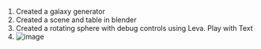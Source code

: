 1. Created a galaxy generator
2. Created a scene and table in blender
3. Created a rotating sphere with debug controls using Leva. Play with Text
  4. ![image](https://user-images.githubusercontent.com/75579372/123496867-2760a300-d5df-11eb-9d73-9270e60dabf3.png)
